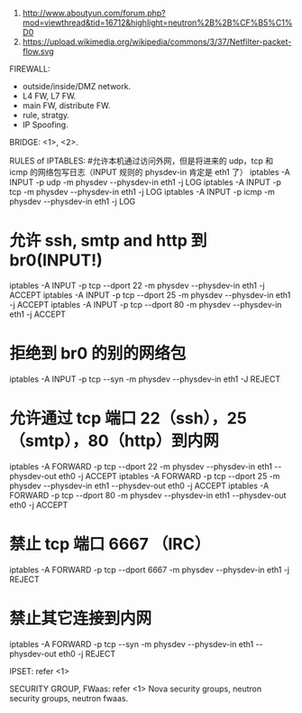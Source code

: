 1. http://www.aboutyun.com/forum.php?mod=viewthread&tid=16712&highlight=neutron%2B%2B%CF%B5%C1%D0
2. https://upload.wikimedia.org/wikipedia/commons/3/37/Netfilter-packet-flow.svg

FIREWALL:
- outside/inside/DMZ network.
- L4 FW, L7 FW.
- main FW, distribute FW.
- rule, stratgy.
- IP Spoofing.

BRIDGE:
<1>, <2>.

RULES of IPTABLES:
#允许本机通过访问外网，但是将进来的 udp，tcp 和 icmp 的网络包写日志（INPUT 规则的 physdev-in 肯定是 eth1 了）
iptables -A INPUT -p udp -m physdev --physdev-in eth1 -j LOG
iptables -A INPUT -p tcp -m physdev --physdev-in eth1 -j LOG
iptables -A INPUT -p icmp -m physdev --physdev-in eth1 -j LOG

# 允许 ssh, smtp and http 到 br0(INPUT!)
iptables -A INPUT -p tcp --dport 22 -m physdev --physdev-in eth1 -j ACCEPT
iptables -A INPUT -p tcp --dport 25 -m physdev --physdev-in eth1 -j ACCEPT
iptables -A INPUT -p tcp --dport 80 -m physdev --physdev-in eth1 -j ACCEPT

# 拒绝到 br0 的别的网络包
iptables -A INPUT -p tcp --syn -m physdev --physdev-in eth1 -J REJECT

# 允许通过 tcp 端口 22（ssh），25 （smtp），80（http）到内网
iptables -A FORWARD -p tcp --dport 22 -m physdev --physdev-in eth1 --physdev-out eth0 -j ACCEPT
iptables -A FORWARD -p tcp --dport 25 -m physdev --physdev-in eth1 --physdev-out eth0 -j ACCEPT
iptables -A FORWARD -p tcp --dport 80 -m physdev --physdev-in eth1 --physdev-out eth0 -j ACCEPT

# 禁止 tcp 端口 6667 （IRC）
iptables -A FORWARD -p tcp --dport 6667 -m physdev --physdev-in eth1 -j REJECT

# 禁止其它连接到内网
iptables -A FORWARD -p tcp --syn -m physdev --physdev-in eth1 --physdev-out eth0 -j REJECT


IPSET:
refer <1>


SECURITY GROUP, FWaas:
refer <1>
Nova security groups, neutron security groups, neutron fwaas.
